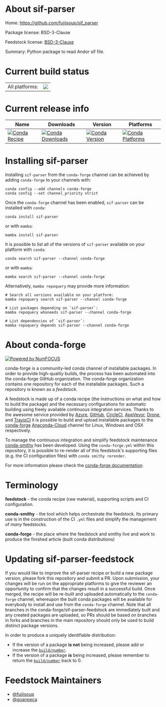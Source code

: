 About sif-parser
================

Home: https://github.com/fujiisoup/sif_parser

Package license: BSD-3-Clause

Feedstock license: [BSD-3-Clause](https://github.com/conda-forge/sif-parser-feedstock/blob/main/LICENSE.txt)

Summary: Python package to read Andor sif file.

Current build status
====================


<table><tr><td>All platforms:</td>
    <td>
      <a href="https://dev.azure.com/conda-forge/feedstock-builds/_build/latest?definitionId=17040&branchName=main">
        <img src="https://dev.azure.com/conda-forge/feedstock-builds/_apis/build/status/sif-parser-feedstock?branchName=main">
      </a>
    </td>
  </tr>
</table>

Current release info
====================

| Name | Downloads | Version | Platforms |
| --- | --- | --- | --- |
| [![Conda Recipe](https://img.shields.io/badge/recipe-sif--parser-green.svg)](https://anaconda.org/conda-forge/sif-parser) | [![Conda Downloads](https://img.shields.io/conda/dn/conda-forge/sif-parser.svg)](https://anaconda.org/conda-forge/sif-parser) | [![Conda Version](https://img.shields.io/conda/vn/conda-forge/sif-parser.svg)](https://anaconda.org/conda-forge/sif-parser) | [![Conda Platforms](https://img.shields.io/conda/pn/conda-forge/sif-parser.svg)](https://anaconda.org/conda-forge/sif-parser) |

Installing sif-parser
=====================

Installing `sif-parser` from the `conda-forge` channel can be achieved by adding `conda-forge` to your channels with:

```
conda config --add channels conda-forge
conda config --set channel_priority strict
```

Once the `conda-forge` channel has been enabled, `sif-parser` can be installed with `conda`:

```
conda install sif-parser
```

or with `mamba`:

```
mamba install sif-parser
```

It is possible to list all of the versions of `sif-parser` available on your platform with `conda`:

```
conda search sif-parser --channel conda-forge
```

or with `mamba`:

```
mamba search sif-parser --channel conda-forge
```

Alternatively, `mamba repoquery` may provide more information:

```
# Search all versions available on your platform:
mamba repoquery search sif-parser --channel conda-forge

# List packages depending on `sif-parser`:
mamba repoquery whoneeds sif-parser --channel conda-forge

# List dependencies of `sif-parser`:
mamba repoquery depends sif-parser --channel conda-forge
```


About conda-forge
=================

[![Powered by
NumFOCUS](https://img.shields.io/badge/powered%20by-NumFOCUS-orange.svg?style=flat&colorA=E1523D&colorB=007D8A)](https://numfocus.org)

conda-forge is a community-led conda channel of installable packages.
In order to provide high-quality builds, the process has been automated into the
conda-forge GitHub organization. The conda-forge organization contains one repository
for each of the installable packages. Such a repository is known as a *feedstock*.

A feedstock is made up of a conda recipe (the instructions on what and how to build
the package) and the necessary configurations for automatic building using freely
available continuous integration services. Thanks to the awesome service provided by
[Azure](https://azure.microsoft.com/en-us/services/devops/), [GitHub](https://github.com/),
[CircleCI](https://circleci.com/), [AppVeyor](https://www.appveyor.com/),
[Drone](https://cloud.drone.io/welcome), and [TravisCI](https://travis-ci.com/)
it is possible to build and upload installable packages to the
[conda-forge](https://anaconda.org/conda-forge) [Anaconda-Cloud](https://anaconda.org/)
channel for Linux, Windows and OSX respectively.

To manage the continuous integration and simplify feedstock maintenance
[conda-smithy](https://github.com/conda-forge/conda-smithy) has been developed.
Using the ``conda-forge.yml`` within this repository, it is possible to re-render all of
this feedstock's supporting files (e.g. the CI configuration files) with ``conda smithy rerender``.

For more information please check the [conda-forge documentation](https://conda-forge.org/docs/).

Terminology
===========

**feedstock** - the conda recipe (raw material), supporting scripts and CI configuration.

**conda-smithy** - the tool which helps orchestrate the feedstock.
                   Its primary use is in the construction of the CI ``.yml`` files
                   and simplify the management of *many* feedstocks.

**conda-forge** - the place where the feedstock and smithy live and work to
                  produce the finished article (built conda distributions)


Updating sif-parser-feedstock
=============================

If you would like to improve the sif-parser recipe or build a new
package version, please fork this repository and submit a PR. Upon submission,
your changes will be run on the appropriate platforms to give the reviewer an
opportunity to confirm that the changes result in a successful build. Once
merged, the recipe will be re-built and uploaded automatically to the
`conda-forge` channel, whereupon the built conda packages will be available for
everybody to install and use from the `conda-forge` channel.
Note that all branches in the conda-forge/sif-parser-feedstock are
immediately built and any created packages are uploaded, so PRs should be based
on branches in forks and branches in the main repository should only be used to
build distinct package versions.

In order to produce a uniquely identifiable distribution:
 * If the version of a package **is not** being increased, please add or increase
   the [``build/number``](https://docs.conda.io/projects/conda-build/en/latest/resources/define-metadata.html#build-number-and-string).
 * If the version of a package **is** being increased, please remember to return
   the [``build/number``](https://docs.conda.io/projects/conda-build/en/latest/resources/define-metadata.html#build-number-and-string)
   back to 0.

Feedstock Maintainers
=====================

* [@fujiisoup](https://github.com/fujiisoup/)
* [@goanpeca](https://github.com/goanpeca/)

